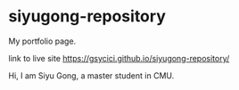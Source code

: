 # siyugong-repository

My portfolio page.

link to live site https://gsycici.github.io/siyugong-repository/

Hi, I am Siyu Gong, a master student in CMU.
